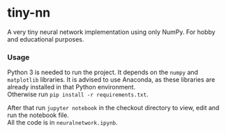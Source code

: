 # tiny-nn
A very tiny neural network implementation using only NumPy. For hobby and educational purposes.

### Usage
Python 3 is needed to run the project. It depends on the `numpy` and `matplotlib` libraries. It is advised to use Anaconda, as these libraries are already installed in that Python environment.  
Otherwise run `pip install -r requirements.txt`.

After that run `jupyter notebook` in the checkout directory to view, edit and run the notebook file.  
All the code is in `neuralnetwork.ipynb`.
